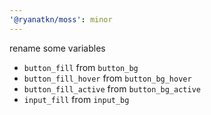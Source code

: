 ```yaml
---
'@ryanatkn/moss': minor
---
```


rename some variables

- `button_fill` from `button_bg`
- `button_fill_hover` from `button_bg_hover`
- `button_fill_active` from `button_bg_active`
- `input_fill` from `input_bg`
